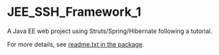 JEE_SSH_Framework_1
===================

A Java EE web project using Struts/Spring/Hibernate following a tutorial.

For more details, see <a href="https://github.com/chenx/JavaEE_SSH_1/tree/master/JavaEE_SSH">readme.txt in the package</a>.
